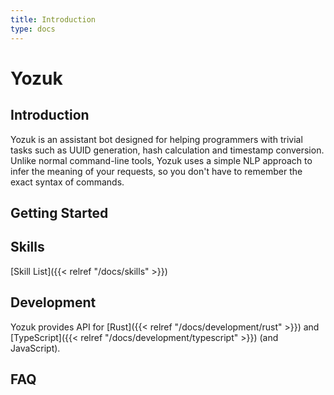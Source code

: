 ```yaml
---
title: Introduction
type: docs
---
```


# Yozuk

## Introduction

Yozuk is an assistant bot designed for helping programmers with trivial tasks such as UUID generation, hash calculation and timestamp conversion.
Unlike normal command-line tools, Yozuk uses a simple NLP approach to infer the meaning of your requests, so you don't have to remember the exact syntax of commands.

## Getting Started

## Skills

[Skill List]({{< relref "/docs/skills" >}})

## Development

Yozuk provides API for [Rust]({{< relref "/docs/development/rust" >}}) and 
[TypeScript]({{< relref "/docs/development/typescript" >}}) (and JavaScript).

## FAQ